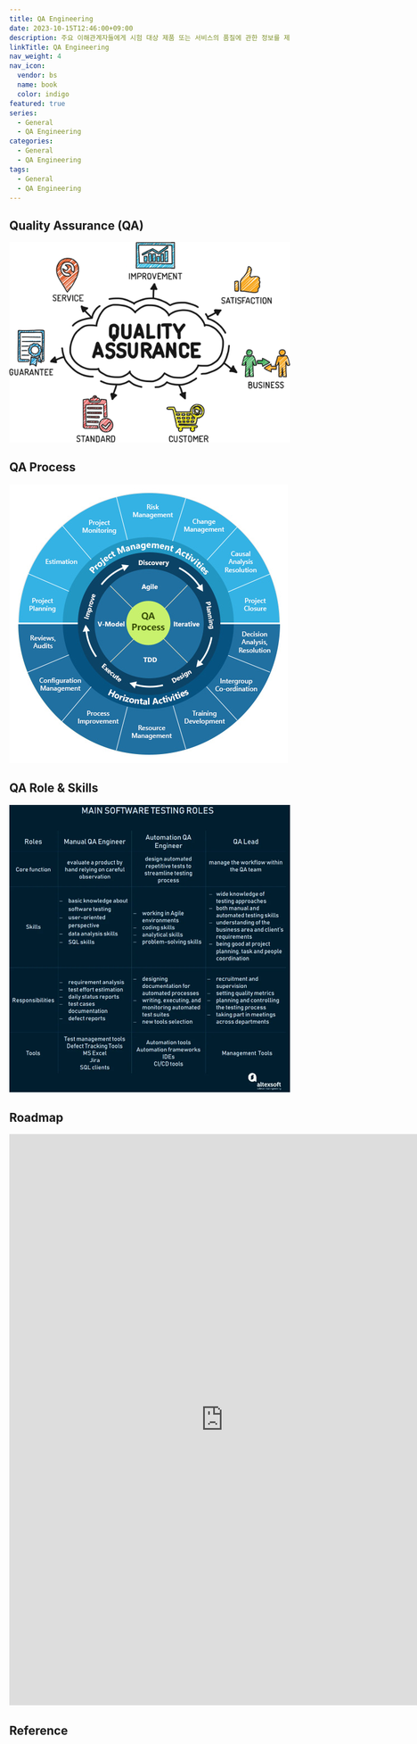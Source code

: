 ```yaml
---
title: QA Engineering
date: 2023-10-15T12:46:00+09:00
description: 주요 이해관계자들에게 시험 대상 제품 또는 서비스의 품질에 관한 정보를 제공하는 조사 과정
linkTitle: QA Engineering
nav_weight: 4
nav_icon:
  vendor: bs
  name: book
  color: indigo
featured: true
series:
  - General
  - QA Engineering
categories:
  - General
  - QA Engineering
tags:
  - General
  - QA Engineering
---
```


## Quality Assurance (QA)

![Quality Assurance](quality-assurance-1.png#center)

## QA Process

![Quality Assurance](Quality-Assurance-Process-1.jpg#center)

## QA Role & Skills

![Quality Assurance](0_IQmoYSo_cFPuzbEM.webp#center)

## Roadmap

<p align="center">
<iframe width="768" height="1024" src="https://roadmap.sh/qa?s=652b754df43a58c923ce9d26" frameborder="0" allow="accelerometer; autoplay; encrypted-media; gyroscope; picture-in-picture" allowfullscreen></iframe>
</p>

## Reference
